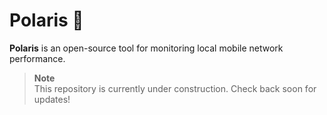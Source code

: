 # Polaris 🚧

**Polaris** is an open-source tool for monitoring local mobile network performance.

> **Note**<br>
> This repository is currently under construction. Check back soon for updates!

